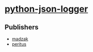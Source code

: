 # [python-json-logger](https://pypi.org/project/python-json-logger)



## Publishers
- [madzak](https://pypi.org/user/madzak)
- [peritus](https://pypi.org/user/peritus)


